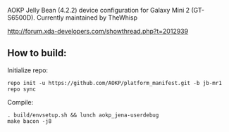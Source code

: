 AOKP Jelly Bean (4.2.2) device configuration for Galaxy Mini 2 (GT-S6500D).
Currently maintained by TheWhisp

http://forum.xda-developers.com/showthread.php?t=2012939

How to build:
-------------

Initialize repo:

    repo init -u https://github.com/AOKP/platform_manifest.git -b jb-mr1
    repo sync

Compile:

    . build/envsetup.sh && lunch aokp_jena-userdebug
    make bacon -j8

